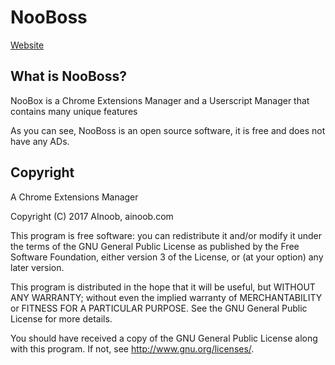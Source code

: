 # NooBoss
[Website](https://ainoob.com/project/nooboss)

## What is NooBoss?
NooBox is a Chrome Extensions Manager and a Userscript Manager that contains many unique features

As you can see, NooBoss is an open source software, it is free and does not have any ADs.


## Copyright

A Chrome Extensions Manager

Copyright (C) 2017  AInoob, ainoob.com

This program is free software: you can redistribute it and/or modify
it under the terms of the GNU General Public License as published by
the Free Software Foundation, either version 3 of the License, or
(at your option) any later version.

This program is distributed in the hope that it will be useful,
but WITHOUT ANY WARRANTY; without even the implied warranty of
MERCHANTABILITY or FITNESS FOR A PARTICULAR PURPOSE.  See the
GNU General Public License for more details.

You should have received a copy of the GNU General Public License
along with this program.  If not, see <http://www.gnu.org/licenses/>.
